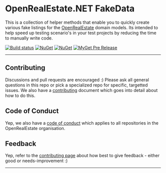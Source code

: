 

# OpenRealEstate.NET FakeData

This is a collection of helper methods that enable you to quickly create various fake listings for the [OpenRealEstate](https://https://github.com/OpenRealEstate/OpenRealEstate) domain models. Its intended to help speed up testing scenario's in your test projects by reducing the time to manually write code.

[![Build status](https://ci.appveyor.com/api/projects/status/ugsqanld3hyofqwe/branch/master?svg=true)](https://ci.appveyor.com/project/PureKrome/openrealestate-net-fakedata) [![NuGet](https://img.shields.io/nuget/v/OpenRealEstate.FakeData.svg)](https://www.nuget.org/packages/OpenRealEstate.FakeData) [![NuGet](https://img.shields.io/nuget/dt/OpenRealEstate.FakeData.svg)](https://www.nuget.org/packages/OpenRealEstate.FakeData) [![MyGet Pre Release](https://img.shields.io/myget/openrealestate-net/vpre/OpenRealEstate.FakeData.svg)]()

---

## Contributing

Discussions and pull requests are encouraged :) Please ask all general questions in this repo or pick a specialized repo for specific, targetted issues. We also have a [contributing](https://github.com/OpenRealEstate/OpenRealEstate/blob/master/CONTRIBUTING.md) document which goes into detail about how to do this.

## Code of Conduct
Yep, we also have a [code of conduct](https://github.com/OpenRealEstate/OpenRealEstate/blob/master/CODE_OF_CONDUCT.md) which applies to all repositories in the OpenRealEstate organisation.

## Feedback
Yep, refer to the [contributing page](https://github.com/OpenRealEstate/OpenRealEstate/blob/master/CONTRIBUTING.md) about how best to give feedback - either good or needs-improvement :)

---

